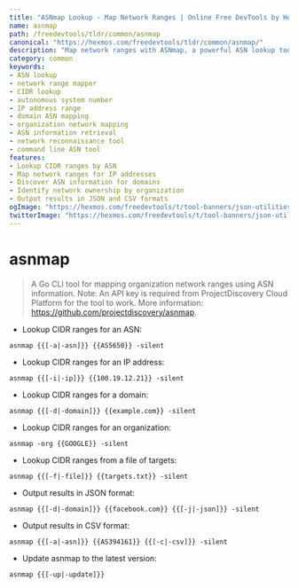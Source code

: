```yaml
---
title: "ASNmap Lookup - Map Network Ranges | Online Free DevTools by Hexmos"
name: asnmap
path: /freedevtools/tldr/common/asnmap
canonical: "https://hexmos.com/freedevtools/tldr/common/asnmap/"
description: "Map network ranges with ASNmap, a powerful ASN lookup tool. Discover CIDR blocks and organization network information quickly and easily. Free online tool, no registration required."
category: common
keywords:
- ASN lookup
- network range mapper
- CIDR lookup
- autonomous system number
- IP address range
- domain ASN mapping
- organization network mapping
- ASN information retrieval
- network reconnaissance tool
- command line ASN tool
features:
- Lookup CIDR ranges by ASN
- Map network ranges for IP addresses
- Discover ASN information for domains
- Identify network ownership by organization
- Output results in JSON and CSV formats
ogImage: "https://hexmos.com/freedevtools/t/tool-banners/json-utilities-banner.png"
twitterImage: "https://hexmos.com/freedevtools/t/tool-banners/json-utilities-banner.png"
---
```


# asnmap

> A Go CLI tool for mapping organization network ranges using ASN information.
> Note: An API key is required from ProjectDiscovery Cloud Platform for the tool to work.
> More information: <https://github.com/projectdiscovery/asnmap>.

- Lookup CIDR ranges for an ASN:

`asnmap {{[-a|-asn]}} {{AS5650}} -silent`

- Lookup CIDR ranges for an IP address:

`asnmap {{[-i|-ip]}} {{100.19.12.21}} -silent`

- Lookup CIDR ranges for a domain:

`asnmap {{[-d|-domain]}} {{example.com}} -silent`

- Lookup CIDR ranges for an organization:

`asnmap -org {{GOOGLE}} -silent`

- Lookup CIDR ranges from a file of targets:

`asnmap {{[-f|-file]}} {{targets.txt}} -silent`

- Output results in JSON format:

`asnmap {{[-d|-domain]}} {{facebook.com}} {{[-j|-json]}} -silent`

- Output results in CSV format:

`asnmap {{[-a|-asn]}} {{AS394161}} {{[-c|-csv]}} -silent`

- Update asnmap to the latest version:

`asnmap {{[-up|-update]}}`
